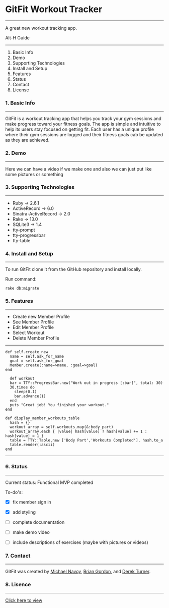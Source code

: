 # GitFit Workout Tracker
___
A great new workout tracking app.

Alt-H Guide
___
  1.  Basic Info
  2.  Demo
  3.  Supporting Technologies
  4.  Install and Setup
  5.  Features
  6.  Status
  7.  Contact
  8.  License

### 1. Basic Info
___
GitFit is a workout tracking app that helps you track your gym sessions and make progress toward your fitness goals. The app is simple and intuitive to help its users stay focused on getting fit. Each user has a unique profile where their gym sessions are logged and their fitness goals cab be updated as they are achieved. 

### 2. Demo
___
Here we can have a video if we make one and also we can just put like some pictures or something

### 3.  Supporting Technologies
___

- Ruby -> 2.6.1
- ActiveRecord -> 6.0
- Sinatra-ActiveRecord -> 2.0
- Rake -> 13.0
- SQLite3 -> 1.4
- tty-prompt
- tty-progressbar
- tty-table

### 4.  Install and Setup
___
To run GitFit clone it from the GitHub repository and install locally.

Run command:
```
rake db:migrate
```

### 5. Features
___

  - Create new Member Profile
  - See Member Profile
  - Edit Member Profile
  - Select Workout
  - Delete Member Profile

  ___
  ``` 
  def self.create_new
    name = self.ask_for_name
    goal = self.ask_for_goal
    Member.create(:name=>name, :goal=>goal)
  end 
  ```
  ```
    def workout
    bar = TTY::ProgressBar.new("Work out in progress [:bar]", total: 30)
    30.times do
      sleep(0.1)
      bar.advance(1)
    end
    puts "Great job! You finished your workout."
  end
  ```
  ```
def display_member_workouts_table
    hash = {}
    workout_array = self.workouts.map(&:body_part)
    workout_array.each { |value| hash[value] ? hash[value] += 1 : hash[value] = 1 }
    table = TTY::Table.new ['Body Part','Workouts Completed'], hash.to_a
    table.render(:ascii)
  end
  ```
  ___

  ###  6.  Status
___

  Current status:  Functional MVP completed
  
  To-do's:

  - [x] fix member sign in 
  - [x] add styling 
  - [ ] complete documentation
  - [ ] make demo video
  - [ ] include descriptions of exercises (maybe with pictures or videos)
  


  ### 7.  Contact
  ___
  GitFit was created by [Michael Navoy](https://www.linkedin.com/in/michael-navoy/), [Brian Gordon](https://github.com/bgordon8), and [Derek Turner](https://www.linkedin.com/in/derek-turner-1354b71b1/).
  
  ### 8. Lisence
  ___
  [Click here to view](https://github.com/mnavoy4/GitFit_CLI_app/blob/master/License.txt)